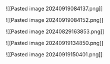 

![[Pasted image 20240919084137.png]]

![[Pasted image 20240919084152.png]]


![[Pasted image 20240829163853.png]]

![[Pasted image 20240919134850.png]]

![[Pasted image 20240919150401.png]]